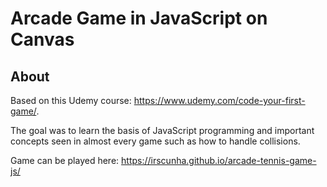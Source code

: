 # Arcade Game in JavaScript on Canvas

## About

Based on this Udemy course: https://www.udemy.com/code-your-first-game/.

The goal was to learn the basis of JavaScript programming and important concepts seen in almost every game such as how to handle collisions.

Game can be played here: https://irscunha.github.io/arcade-tennis-game-js/
